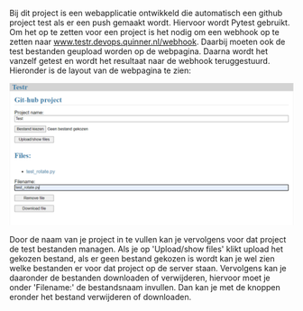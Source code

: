 Bij dit project is een webapplicatie ontwikkeld die automatisch een github project test als er een push gemaakt wordt. Hiervoor wordt Pytest gebruikt. Om het op te zetten voor een project is het nodig om een webhook op te zetten naar www.testr.devops.quinner.nl/webhook. Daarbij moeten ook de test bestanden geupload worden op de webpagina. Daarna wordt het vanzelf getest en wordt het resultaat naar de webhook teruggestuurd.
Hieronder is de layout van de webpagina te zien:

!["Webpage"](doc/webpage.PNG)

Door de naam van je project in te vullen kan je vervolgens voor dat project de test bestanden managen. Als je op 'Upload/show files' klikt upload het gekozen bestand, als er geen bestand gekozen is wordt kan je wel zien welke bestanden er voor dat project op de server staan. Vervolgens kan je daaronder de bestanden downloaden of verwijderen, hiervoor moet je onder 'Filename:' de bestandsnaam invullen. Dan kan je met de knoppen eronder het bestand verwijderen of downloaden. 
